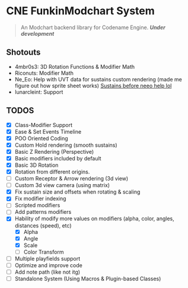 # CNE FunkinModchart System
> An Modchart backend library for Codename Engine. **_Under development_**

## Shotouts
- 4mbr0s3: 3D Rotation Functions & Modifier Math
- Riconuts: Modifier Math
- Ne_Eo: Help with UVT data for sustains custom rendering (made me figure out how sprite sheet works) [Sustains before neeo help lol](https://github.com/TheoDevelops/CNEModchart-Framework/blob/main/art/nocontext.png)
- lunarcleint: Support

## TODOS
- [X] Class-Modifier Support
- [X] Ease & Set Events Timeline
- [X] POO Oriented Coding
- [X] Custom Hold rendering (smooth sustains)
- [X] Basic Z Rendering (Perspective)
- [X] Basic modifiers included by default
- [X] Basic 3D Rotation
- [X] Rotation from different origins.
- [ ] Custom Receptor & Arrow rendering (3d view)
- [ ] Custom 3d view camera (using matrix)
- [X] Fix sustain size and offsets when rotating & scaling
- [X] Fix modifier indexing
- [ ] Scripted modifiers
- [ ] Add patterns modifiers
- [X] Hability of modify more values on modifiers (alpha, color, angles, distances (speed), etc)
   - [X] Alpha
   - [X] Angle
   - [X] Scale
   - [ ] Color Transform
- [ ] Multiple playfields support
- [ ] Optimize and improve code
- [ ] Add note path (like not itg)
- [ ] Standalone System (Using Macros & Plugin-based Classes)
